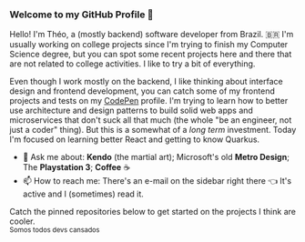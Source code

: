 ### Welcome to my GitHub Profile 👋

Hello! I'm Théo, a (mostly backend) software developer from Brazil. 🇧🇷
I'm usually working on college projects since I'm trying to finish my Computer Science degree, but you can spot some recent projects here and there that are not related to college activities. I like to try a bit of everything.

Even though I work mostly on the backend, I like thinking about interface design and frontend development, you can catch some of my frontend projects and tests on my [CodePen](https://codepen.io/lightthe) profile.
I'm trying to learn how to better use architecture and design patterns to build solid web apps and microservices that don't suck all that much (the whole "be an engineer, not just a coder" thing). But this is a somewhat of a _long term_ investment. Today I'm focused on learning better React and getting to know Quarkus.

- 💬 Ask me about: **Kendo** (the martial art); Microsoft's old **Metro Design**; The **Playstation 3**; **Coffee** ☕
- 📫 How to reach me: There's an e-mail on the sidebar right there 👈 It's active and I (sometimes) read it.

Catch the pinned repositories below to get started on the projects I think are cooler.  
<sup>Somos todos devs cansados</sup>

<!--
**LightThe/LightThe** is a ✨ _special_ ✨ repository because its `README.md` (this file) appears on your GitHub profile.

Here are some ideas to get you started:

- 🔭 I’m currently working on ...
- 🌱 I’m currently learning ...
- 👯 I’m looking to collaborate on ...
- 🤔 I’m looking for help with ...
- 💬 Ask me about ...
- 📫 How to reach me: ...
- 😄 Pronouns: ...
- ⚡ Fun fact: ...
-->
